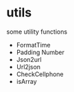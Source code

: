 # utils
some utility functions

+ FormatTime
+ Padding Number 
+ Json2url
+ Url2json
+ CheckCellphone
+ isArray